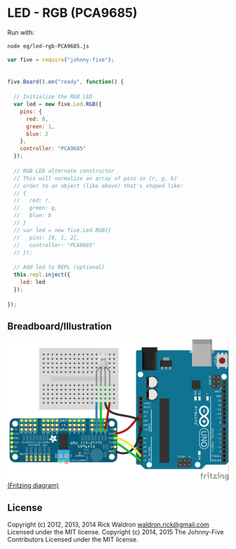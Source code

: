 <!--remove-start-->
# LED - RGB (PCA9685)

Run with:
```bash
node eg/led-rgb-PCA9685.js
```
<!--remove-end-->

```javascript
var five = require("johnny-five");


five.Board().on("ready", function() {

  // Initialize the RGB LED
  var led = new five.Led.RGB({
    pins: {
      red: 0,
      green: 1,
      blue: 2
    },
    controller: "PCA9685"
  });

  // RGB LED alternate constructor
  // This will normalize an array of pins in [r, g, b]
  // order to an object (like above) that's shaped like:
  // {
  //   red: r,
  //   green: g,
  //   blue: b
  // }
  // var led = new five.Led.RGB({
  //   pins: [0, 1, 2],
  //   controller: "PCA9685"
  // });

  // Add led to REPL (optional)
  this.repl.inject({
    led: led
  });

});

```


## Breadboard/Illustration


![docs/breadboard/led-rgb-PCA9685.png](breadboard/led-rgb-PCA9685.png)
[(Fritzing diagram)](breadboard/led-rgb-PCA9685.fzz)





<!--remove-start-->
## License
Copyright (c) 2012, 2013, 2014 Rick Waldron <waldron.rick@gmail.com>
Licensed under the MIT license.
Copyright (c) 2014, 2015 The Johnny-Five Contributors
Licensed under the MIT license.
<!--remove-end-->
